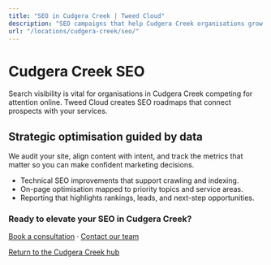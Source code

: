 ```yaml
---
title: "SEO in Cudgera Creek | Tweed Cloud"
description: "SEO campaigns that help Cudgera Creek organisations grow organic visibility."
url: "/locations/cudgera-creek/seo/"
---
```


# Cudgera Creek SEO

Search visibility is vital for organisations in Cudgera Creek competing for attention online. Tweed Cloud creates SEO roadmaps that connect prospects with your services.

## Strategic optimisation guided by data

We audit your site, align content with intent, and track the metrics that matter so you can make confident marketing decisions.

- Technical SEO improvements that support crawling and indexing.
- On-page optimisation mapped to priority topics and service areas.
- Reporting that highlights rankings, leads, and next-step opportunities.

### Ready to elevate your SEO in Cudgera Creek?

[Book a consultation](/consultation/) · [Contact our team](/contact/)

[Return to the Cudgera Creek hub](/locations/cudgera-creek/)
